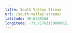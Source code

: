 ```yaml
---
title: South Valley Stream
url: /south-valley-stream/
latitude: 40.6559368
longitude: -73.71763150000001
---
```

